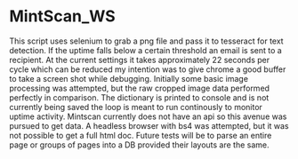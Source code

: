 # MintScan_WS
This script uses selenium to grab a png file and pass it to tesseract for text detection. If the uptime falls below
a certain threshold an email is sent to a recipient. At the current settings it takes approximately 22 seconds per 
cycle which can be reduced my intention was to give chrome a good buffer to take a screen shot while debugging. Initially
some basic image processing was attempted, but the raw cropped image data performed perfectly in comparison. The
dictionary is printed to console and is not currently being saved the loop is meant to run continously to monitor
uptime activity. Mintscan currently does not have an api so this avenue was pursued to get data. A headless browser
with bs4 was attempted, but it was not possible to get a full html doc. Future tests will be to parse an entire page
or groups of pages into a DB provided their layouts are the same.
